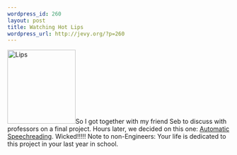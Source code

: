 ```yaml
--- 
wordpress_id: 260
layout: post
title: Watching Hot Lips
wordpress_url: http://jevy.org/?p=260
---
```

<img width="154" height="167" class="alignright" id="image300" alt="Lips" src="http://jevy.org/wp-content/uploads/2006/04/Lips-750582.jpg" />So I got together with my friend Seb to discuss with professors on a final project.  Hours later, we decided on this one: <a href="http://www.sce.carleton.ca/courses/sysc-4907/proposals/dansereau1.html">Automatic Speechreading</a>.  Wicked!!!!! Note to non-Engineers: Your life is dedicated to this project in your last year in school.
